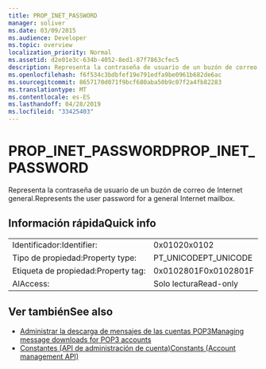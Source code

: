 ```yaml
---
title: PROP_INET_PASSWORD
manager: soliver
ms.date: 03/09/2015
ms.audience: Developer
ms.topic: overview
localization_priority: Normal
ms.assetid: d2e01e3c-634b-4052-8ed1-87f7863cfec5
description: Representa la contraseña de usuario de un buzón de correo de Internet general.
ms.openlocfilehash: f6f534c3bdbfef19e791edfa9be0961b682de6ac
ms.sourcegitcommit: 8657170d071f9bcf680aba50b9c07f2a4fb82283
ms.translationtype: MT
ms.contentlocale: es-ES
ms.lasthandoff: 04/28/2019
ms.locfileid: "33425403"
---
```

# <a name="propinetpassword"></a><span data-ttu-id="489b4-103">PROP_INET_PASSWORD</span><span class="sxs-lookup"><span data-stu-id="489b4-103">PROP_INET_PASSWORD</span></span>

<span data-ttu-id="489b4-104">Representa la contraseña de usuario de un buzón de correo de Internet general.</span><span class="sxs-lookup"><span data-stu-id="489b4-104">Represents the user password for a general Internet mailbox.</span></span>
  
## <a name="quick-info"></a><span data-ttu-id="489b4-105">Información rápida</span><span class="sxs-lookup"><span data-stu-id="489b4-105">Quick info</span></span>

|||
|:-----|:-----|
|<span data-ttu-id="489b4-106">Identificador:</span><span class="sxs-lookup"><span data-stu-id="489b4-106">Identifier:</span></span>  <br/> |<span data-ttu-id="489b4-107">0x0102</span><span class="sxs-lookup"><span data-stu-id="489b4-107">0x0102</span></span>  <br/> |
|<span data-ttu-id="489b4-108">Tipo de propiedad:</span><span class="sxs-lookup"><span data-stu-id="489b4-108">Property type:</span></span>  <br/> |<span data-ttu-id="489b4-109">PT_UNICODE</span><span class="sxs-lookup"><span data-stu-id="489b4-109">PT_UNICODE</span></span>|<span data-ttu-id="489b4-110">SECURE_FLAG</span><span class="sxs-lookup"><span data-stu-id="489b4-110">SECURE_FLAG</span></span>  <br/> |
|<span data-ttu-id="489b4-111">Etiqueta de propiedad:</span><span class="sxs-lookup"><span data-stu-id="489b4-111">Property tag:</span></span>  <br/> |<span data-ttu-id="489b4-112">0x0102801F</span><span class="sxs-lookup"><span data-stu-id="489b4-112">0x0102801F</span></span>  <br/> |
|<span data-ttu-id="489b4-113">Al</span><span class="sxs-lookup"><span data-stu-id="489b4-113">Access:</span></span>  <br/> |<span data-ttu-id="489b4-114">Solo lectura</span><span class="sxs-lookup"><span data-stu-id="489b4-114">Read-only</span></span>  <br/> |
   
## <a name="see-also"></a><span data-ttu-id="489b4-115">Ver también</span><span class="sxs-lookup"><span data-stu-id="489b4-115">See also</span></span>

- [<span data-ttu-id="489b4-116">Administrar la descarga de mensajes de las cuentas POP3</span><span class="sxs-lookup"><span data-stu-id="489b4-116">Managing message downloads for POP3 accounts</span></span>](managing-message-downloads-for-pop3-accounts.md) 
- [<span data-ttu-id="489b4-117">Constantes (API de administración de cuenta)</span><span class="sxs-lookup"><span data-stu-id="489b4-117">Constants (Account management API)</span></span>](constants-account-management-api.md)

